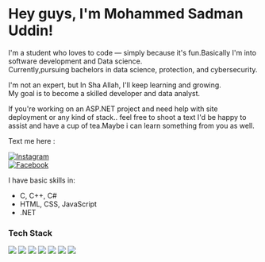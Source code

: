 # Hey guys, I'm Mohammed Sadman Uddin!

I'm a student who loves to code — simply because it's fun.Basically I'm into software development and Data science.  
Currently,pursuing bachelors in data science, protection, and cybersecurity.

I'm not an expert, but In Sha Allah, I'll keep learning and growing.  
My goal is to become a skilled developer and data analyst.

If you're working on an ASP.NET project and need help with site deployment or any kind of stack.. feel free to shoot a text I'd be happy to assist and have a cup of tea.Maybe i can learn something from you as well.


Text me here :


[![Instagram](https://img.shields.io/badge/Instagram-E4405F?style=for-the-badge&logo=instagram&logoColor=white)](https://instagram.com/_sadmanuddin)  
[![Facebook](https://img.shields.io/badge/Facebook-1877F2?style=for-the-badge&logo=facebook&logoColor=white)](https://www.facebook.com/share/1Kt2thG32i/)




I have basic skills in:
- C, C++, C#
- HTML, CSS, JavaScript
- .NET


### Tech Stack

<p>
  <img src="https://img.shields.io/badge/HTML5-E34F26?style=for-the-badge&logo=html5&logoColor=white" />
  <img src="https://img.shields.io/badge/CSS3-1572B6?style=for-the-badge&logo=css3&logoColor=white" />
  <img src="https://img.shields.io/badge/C++-00599C?style=for-the-badge&logo=c%2B%2B&logoColor=white" />
  <img src="https://img.shields.io/badge/C%23-239120?style=for-the-badge&logo=c-sharp&logoColor=white" />
  <img src="https://img.shields.io/badge/C-000000?style=for-the-badge&logo=c&logoColor=white" />
  <img src="https://img.shields.io/badge/JavaScript-F7DF1E?style=for-the-badge&logo=javascript&logoColor=black" />
  <img src="https://img.shields.io/badge/.NET-512BD4?style=for-the-badge&logo=dotnet&logoColor=white" />
</p>
